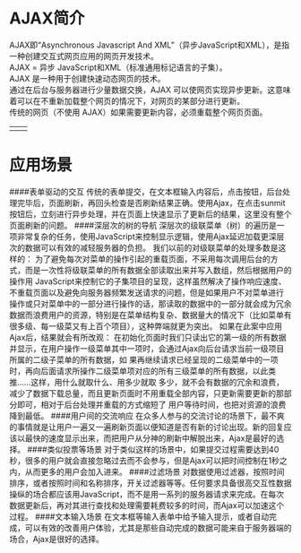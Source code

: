 # AJAX简介

AJAX即“Asynchronous Javascript And XML”（异步JavaScript和XML），是指一种创建交互式网页应用的网页开发技术。  
AJAX = 异步 JavaScript和XML（标准通用标记语言的子集）。  
AJAX 是一种用于创建快速动态网页的技术。  
通过在后台与服务器进行少量数据交换，AJAX 可以使网页实现异步更新。这意味着可以在不重新加载整个网页的情况下，对网页的某部分进行更新。  
传统的网页（不使用 AJAX）如果需要更新内容，必须重载整个网页页面。  

|  |  |
| :--- | :--- |
|  |  |

# 应用场景

####表单驱动的交互
传统的表单提交，在文本框输入内容后，点击按钮，后台处理完毕后，页面刷新，再回头检查是否刷新结果正确。使用Ajax，在点击sunmit按钮后，立刻进行异步处理，并在页面上快速显示了更新后的结果，这里没有整个页面刷新的问题。
####深层次的树的导航
深层次的级联菜单（树）的遍历是一项非常复杂的任务，使用JavaScript来控制显示逻辑，使用Ajax延迟加载更深层次的数据可以有效的减轻服务器的负担。
我们以前的对级联菜单的处理多数是这样的：
为了避免每次对菜单的操作引起的重载页面，不采用每次调用后台的方式，而是一次性将级联菜单的所有数据全部读取出来并写入数组，然后根据用户的操作用 JavaScript来控制它的子集项目的呈现，这样虽然解决了操作响应速度、不重载页面以及避免向服务器频繁发送请求的问题，但是如果用户不对菜单进行 操作或只对菜单中的一部分进行操作的话，那读取的数据中的一部分就会成为冗余数据而浪费用户的资源，特别是在菜单结构复杂、数据量大的情况下（比如菜单有 很多级、每一级菜又有上百个项目），这种弊端就更为突出。
如果在此案中应用Ajax后，结果就会有所改观：
在初始化页面时我们只读出它的第一级的所有数据并显示，在用户操作一级菜单其中一项时，会通过Ajax向后台请求当前一级项目所属的二级子菜单的所有数据，如 果再继续请求已经呈现的二级菜单中的一项时，再向后面请求所操作二级菜单项对应的所有三级菜单的所有数据，以此类推……这样，用什么就取什么、用多少就取 多少，就不会有数据的冗余和浪费，减少了数据下载总量，而且更新页面时不用重载全部内容，只更新需要更新的那部分即可，相对于后台处理并重载的方式缩短了 用户等待时间，也把对资源的浪费降到最低。
####用户间的交流响应
在众多人参与的交流讨论的场景下，最不爽的事情就是让用户一遍又一遍刷新页面以便知道是否有新的讨论出现。新的回复应该以最快的速度显示出来，而把用户从分神的刷新中解脱出来，Ajax是最好的选择。
####类似投票等场景
对于类似这样的场景中，如果提交过程需要达到40秒，很多的用户就会直接忽略过去而不会参与，但是Ajax可以把时间控制在1秒之内，从而更多的用户会加入进来。
####过滤场景
对数据使用过滤器，按照时间排序，或者按照时间和名称排序，开关过滤器等等。任何要求具备很高交互性数据操纵的场合都应该用JavaScript，而不是用一系列的服务器请求来完成。在每次数据更新后，再对其进行查找和处理需要耗费较多的时间，而Ajax可以加速这个过程。
####文本输入场景
在文本框等输入表单中给予输入提示，或者自动完成，可以有效的改善用户体验，尤其是那些自动完成的数据可能来自于服务器端的场合，Ajax是很好的选择。

